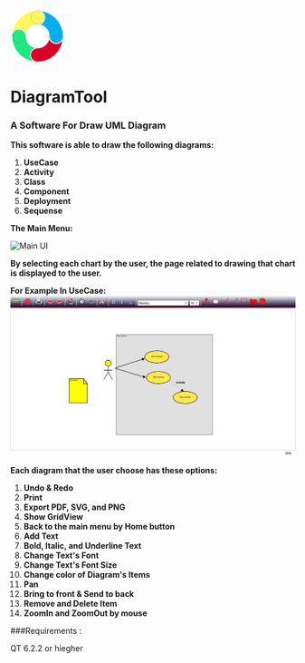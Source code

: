 ![icon](icons/diagramTool48x48.svg "DiagramTool")


# DiagramTool
###  A Software For Draw UML Diagram


 **This software is able to draw the following diagrams:**

1. **UseCase**
2. **Activity**
3. **Class**
4. **Component**
5. **Deployment**
6. **Sequense**

**The Main Menu:**

![Main UI](https://github.com/parisa-hr/UML-Diagram-Tool/blob/1bf2fbbcbf7e0e82e84b125bc7ca3884a6944b88/docs/diagramTool.gif)

**By selecting each chart by the user, the page related to drawing that chart is displayed to the user.**

**For Example In UseCase:**
![demo](https://github.com/parisa-hr/DiagramTool/blob/adaf32007dc82c162ba223a199290a0bb2782391/docs/useCase1.png)

**Each diagram that the user choose has these options:**

1. **Undo & Redo**
2. **Print**
3. **Export PDF, SVG, and PNG**
4. **Show  GridView**
5. **Back to the main menu by Home button**
6. **Add Text**
7. **Bold, Italic, and Underline Text**
8. **Change Text's Font**
9. **Change Text's Font Size**
10. **Change color of Diagram's Items**
11. **Pan**
12. **Bring to front & Send to back**
13. **Remove and Delete Item**
14. **ZoomIn and ZoomOut by mouse**

###Requirements :

QT 6.2.2 or hiegher




